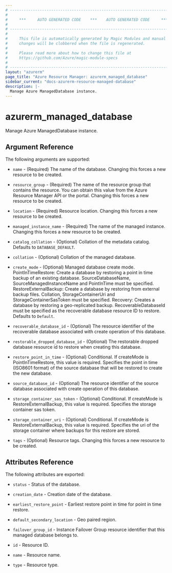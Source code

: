 ```yaml
---
# ----------------------------------------------------------------------------
#
#     ***     AUTO GENERATED CODE    ***    AUTO GENERATED CODE     ***
#
# ----------------------------------------------------------------------------
#
#     This file is automatically generated by Magic Modules and manual
#     changes will be clobbered when the file is regenerated.
#
#     Please read more about how to change this file at
#     https://github.com/Azure/magic-module-specs
#
# ----------------------------------------------------------------------------
layout: "azurerm"
page_title: "Azure Resource Manager: azurerm_managed_database"
sidebar_current: "docs-azurerm-resource-managed-database"
description: |-
  Manage Azure ManagedDatabase instance.
---
```


# azurerm_managed_database

Manage Azure ManagedDatabase instance.


## Argument Reference

The following arguments are supported:

* `name` - (Required) The name of the database. Changing this forces a new resource to be created.

* `resource_group` - (Required) The name of the resource group that contains the resource. You can obtain this value from the Azure Resource Manager API or the portal. Changing this forces a new resource to be created.

* `location` - (Required) Resource location. Changing this forces a new resource to be created.

* `managed_instance_name` - (Required) The name of the managed instance. Changing this forces a new resource to be created.

* `catalog_collation` - (Optional) Collation of the metadata catalog. Defaults to `DATABASE_DEFAULT`.

* `collation` - (Optional) Collation of the managed database.

* `create_mode` - (Optional) Managed database create mode. PointInTimeRestore: Create a database by restoring a point in time backup of an existing database. SourceDatabaseName, SourceManagedInstanceName and PointInTime must be specified. RestoreExternalBackup: Create a database by restoring from external backup files. Collation, StorageContainerUri and StorageContainerSasToken must be specified. Recovery: Creates a database by restoring a geo-replicated backup. RecoverableDatabaseId must be specified as the recoverable database resource ID to restore. Defaults to `Default`.

* `recoverable_database_id` - (Optional) The resource identifier of the recoverable database associated with create operation of this database.

* `restorable_dropped_database_id` - (Optional) The restorable dropped database resource id to restore when creating this database.

* `restore_point_in_time` - (Optional) Conditional. If createMode is PointInTimeRestore, this value is required. Specifies the point in time (ISO8601 format) of the source database that will be restored to create the new database.

* `source_database_id` - (Optional) The resource identifier of the source database associated with create operation of this database.

* `storage_container_sas_token` - (Optional) Conditional. If createMode is RestoreExternalBackup, this value is required. Specifies the storage container sas token.

* `storage_container_uri` - (Optional) Conditional. If createMode is RestoreExternalBackup, this value is required. Specifies the uri of the storage container where backups for this restore are stored.

* `tags` - (Optional) Resource tags. Changing this forces a new resource to be created.

## Attributes Reference

The following attributes are exported:

* `status` - Status of the database.

* `creation_date` - Creation date of the database.

* `earliest_restore_point` - Earliest restore point in time for point in time restore.

* `default_secondary_location` - Geo paired region.

* `failover_group_id` - Instance Failover Group resource identifier that this managed database belongs to.

* `id` - Resource ID.

* `name` - Resource name.

* `type` - Resource type.
